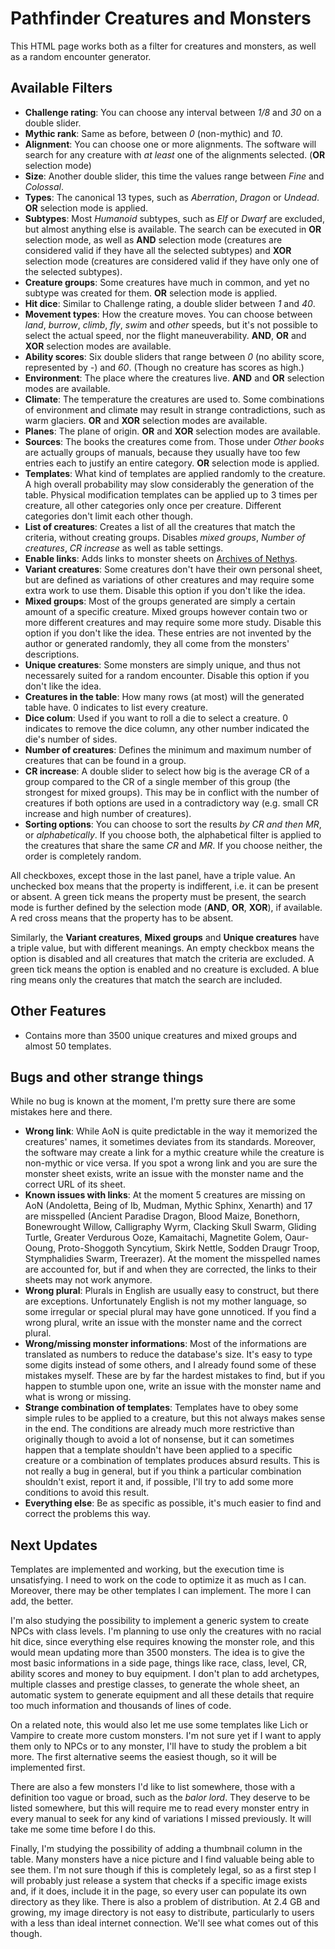 # Pathfinder Creatures and Monsters

This HTML page works both as a filter for creatures and monsters, as well as a random encounter generator.

## Available Filters

* __Challenge rating__: You can choose any interval between _1/8_ and _30_ on a double slider.
* __Mythic rank__: Same as before, between _0_ (non-mythic) and _10_.
* __Alignment__: You can choose one or more alignments. The software will search for any creature with _at least_ one of the alignments selected. (__OR__ selection mode)
* __Size__: Another double slider, this time the values range between _Fine_ and _Colossal_.
* __Types__: The canonical 13 types, such as _Aberration_, _Dragon_ or _Undead_. __OR__ selection mode is applied.
* __Subtypes__: Most _Humanoid_ subtypes, such as _Elf_ or _Dwarf_ are excluded, but almost anything else is available. The search can be executed in __OR__ selection mode, as well as __AND__ selection mode (creatures are considered valid if they have all the selected subtypes) and __XOR__ selection mode (creatures are considered valid if they have only one of the selected subtypes).
* __Creature groups__: Some creatures have much in common, and yet no subtype was created for them. __OR__ selection mode is applied.
* __Hit dice__: Similar to Challenge rating, a double slider between _1_ and _40_.
* __Movement types__: How the creature moves. You can choose between _land_, _burrow_, _climb_, _fly_, _swim_ and _other_ speeds, but it's not possible to select the actual speed, nor the flight maneuverability. __AND__, __OR__ and __XOR__ selection modes are available.
* __Ability scores__: Six double sliders that range between _0_ (no ability score, represented by _-_) and _60_. (Though no creature has scores as high.)
* __Environment__: The place where the creatures live. __AND__ and __OR__ selection modes are available.
* __Climate__: The temperature the creatures are used to. Some combinations of environment and climate may result in strange contradictions, such as warm glaciers. __OR__ and __XOR__ selection modes are available.
* __Planes__: The plane of origin. __OR__ and __XOR__ selection modes are available.
* __Sources__: The books the creatures come from. Those under _Other books_ are actually groups of manuals, because they usually have too few entries each to justify an entire category. __OR__ selection mode is applied.
* __Templates__: What kind of templates are applied randomly to the creature. A high overall probability may slow considerably the generation of the table. Physical modification templates can be applied up to 3 times per creature, all other categories only once per creature. Different categories don't limit each other though.
* __List of creatures__: Creates a list of all the creatures that match the criteria, without creating groups. Disables _mixed groups_, _Number of creatures_, _CR increase_ as well as table settings.
* __Enable links__: Adds links to monster sheets on [Archives of Nethys](https://www.aonprd.com/).
* __Variant creatures__: Some creatures don't have their own personal sheet, but are defined as variations of other creatures and may require some extra work to use them. Disable this option if you don't like the idea.
* __Mixed groups__: Most of the groups generated are simply a certain amount of a specific creature. Mixed groups however contain two or more different creatures and may require some more study. Disable this option if you don't like the idea. These entries are not invented by the author or generated randomly, they all come from the monsters' descriptions.
* __Unique creatures__: Some monsters are simply unique, and thus not necessarely suited for a random encounter. Disable this option if you don't like the idea.
* __Creatures in the table__: How many rows (at most) will the generated table have. 0 indicates to list every creature.
* __Dice colum__: Used if you want to roll a die to select a creature. 0 indicates to remove the dice column, any other number indicated the die's number of sides.
* __Number of creatures__: Defines the minimum and maximum number of creatures that can be found in a group.
* __CR increase__: A double slider to select how big is the average CR of a group compared to the CR of a single member of this group (the strongest for mixed groups). This may be in conflict with the number of creatures if both options are used in a contradictory way (e.g. small CR increase and high number of creatures).
* __Sorting options__: You can choose to sort the results _by CR and then MR_, or _alphabetically_. If you choose both, the alphabetical filter is applied to the creatures that share the same _CR_ and _MR_. If you choose neither, the order is completely random.

All checkboxes, except those in the last panel, have a triple value. An unchecked box means that the property is indifferent, i.e. it can be present or absent. A green tick means the property must be present, the search mode is further defined by the selection mode (__AND__, __OR__, __XOR__), if available. A red cross means that the property has to be absent.

Similarly, the __Variant creatures__, __Mixed groups__ and __Unique creatures__ have a triple value, but with different meanings. An empty checkbox means the option is disabled and all creatures that match the criteria are excluded. A green tick means the option is enabled and no creature is excluded. A blue ring means only the creatures that match the search are included.

## Other Features

* Contains more than 3500 unique creatures and mixed groups and almost 50 templates.

## Bugs and other strange things

While no bug is known at the moment, I'm pretty sure there are some mistakes here and there.
* __Wrong link__: While AoN is quite predictable in the way it memorized the creatures' names, it sometimes deviates from its standards. Moreover, the software may create a link for a mythic creature while the creature is non-mythic or vice versa. If you spot a wrong link and you are sure the monster sheet exists, write an issue with the monster name and the correct URL of its sheet.
* __Known issues with links__: At the moment 5 creatures are missing on AoN (Andoletta, Being of Ib, Mudman, Mythic Sphinx, Xenarth) and 17 are misspelled (Ancient Paradise Dragon, Blood Maize, Bonethorn, Bonewrought Willow, Calligraphy Wyrm, 
Clacking Skull Swarm, Gliding Turtle, Greater Verdurous Ooze, Kamaitachi, Magnetite Golem, Oaur-Ooung, Proto-Shoggoth Syncytium, Skirk Nettle, Sodden Draugr Troop, Stymphalidies Swarm, Treerazer). At the moment the misspelled names are accounted for, but if and when they are corrected, the links to their sheets may not work anymore.
* __Wrong plural__: Plurals in English are usually easy to construct, but there are exceptions. Unfortunately English is not my mother language, so some irregular or special plural may have gone unnoticed. If you find a wrong plural, write an issue with the monster name and the correct plural.
* __Wrong/missing monster informations__: Most of the informations are translated as numbers to reduce the database's size. It's easy to type some digits instead of some others, and I already found some of these mistakes myself. These are by far the hardest mistakes to find, but if you happen to stumble upon one, write an issue with the monster name and what is wrong or missing.
* __Strange combination of templates__: Templates have to obey some simple rules to be applied to a creature, but this not always makes sense in the end. The conditions are already much more restrictive than originally though to avoid a lot of nonsense, but it can sometimes happen that a template shouldn't have been applied to a specific creature or a combination of templates produces absurd results. This is not really a bug in general, but if you think a particular combination shouldn't exist, report it and, if possible, I'll try to add some more conditions to avoid this result.
* __Everything else__: Be as specific as possible, it's much easier to find and correct the problems this way.

## Next Updates

Templates are implemented and working, but the execution time is unsatisfying. I need to work on the code to optimize it as much as I can. Moreover, there may be other templates I can implement. The more I can add, the better.

I'm also studying the possibility to implement a generic system to create NPCs with class levels. I'm planning to use only the creatures with no racial hit dice, since everything else requires knowing the monster role, and this would mean updating more than 3500 monsters. The idea is to give the most basic informations in a side page, things like race, class, level, CR, ability scores and money to buy equipment. I don't plan to add archetypes, multiple classes and prestige classes, to generate the whole sheet, an automatic system to generate equipment and all these details that require too much information and thousands of lines of code.

On a related note, this would also let me use some templates like Lich or Vampire to create more custom monsters. I'm not sure yet if I want to apply them only to NPCs or to any monster, I'll have to study the problem a bit more. The first alternative seems the easiest though, so it will be implemented first.

There are also a few monsters I'd like to list somewhere, those with a definition too vague or broad, such as the _balor lord_. They deserve to be listed somewhere, but this will require me to read every monster entry in every manual to seek for any kind of variations I missed previously. It will take me some time before I do this.

Finally, I'm studying the possibility of adding a thumbnail column in the table. Many monsters have a nice picture and I find valuable being able to see them. I'm not sure though if this is completely legal, so as a first step I will probably just release a system that checks if a specific image exists and, if it does, include it in the page, so every user can populate its own directory as they like. There is also a problem of distribution. At 2.4 GB and growing, my image directory is not easy to distribute, particularly to users with a less than ideal internet connection. We'll see what comes out of this though.

